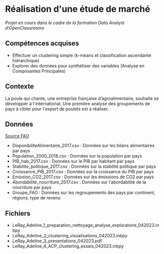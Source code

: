 # Réalisation d'une étude de marché

 _Projet en cours dans le cadre de la formation Data Analyst d'OpenClassrooms_
 
## Compétences acquises
* Effectuer un clustering simple (k-means et classification ascendante hiérarchique)
* Explorer des données pour synthétiser des variables (Analyse en Composantes Principales)

## Contexte 
La poule qui chante, une entreprise française d’agroalimentaire, souhaite se développer à l'international. Une première analyse des groupements de pays à cibler pour l'export de poulets est à réaliser.

## Données
[Source FAO](https://www.fao.org/faostat/fr/#data/)
* DisponibiliteAlimentaire_2017.csv : Données sur les bilans alimentaires par pays
* Population_2000_2018.csv : Données sur la population par pays 
* PIB_hab_2017.csv : Données sur le PIB par habitant par pays
* Stabilite_politique_2017.csv : Données sur la stabilité politique par pays
* Croissance_PIB_2017.csv : Données sur la croissance du PIB par pays 
* Emission_CO2_2017.csv : Données sur les émissions de CO2 par pays
* Abordabilité_nourriture_2017.csv : Données sur l'abordabilité de la nourriture par pays 
* Groupe_FAO : Données sur les regroupements des pays par continent, régions, type de revenu

## Fichiers
* LeRay_Adeline_1_preparation_nettoyage_analyse_exploratoire_042023.inbpy
* LeRay_Adeline_2_clustering_visualisations_042023.inbpy
* LeRay_Adeline_3_presentations_042023.pdf
* LeRay_Adeline_4_ACP_clustering_essais_042023.inbpy

